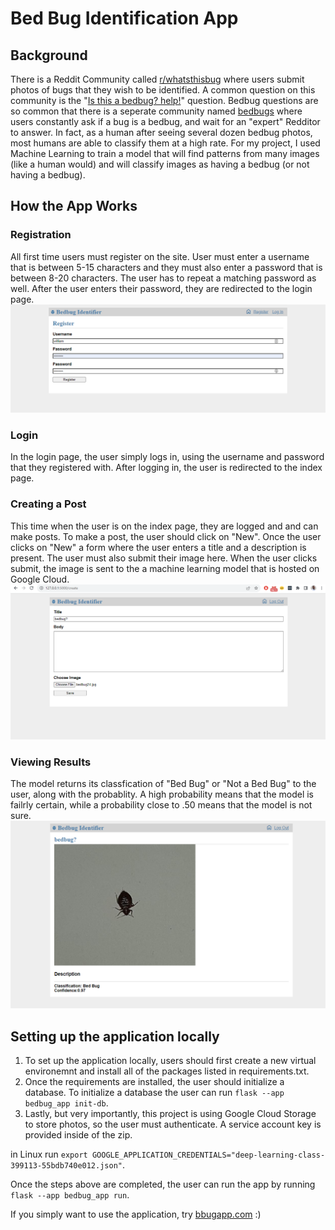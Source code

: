 # Bed Bug Identification App
## Background
There is a Reddit Community called [r/whatsthisbug](https://www.reddit.com/r/whatsthisbug/) where users submit photos of bugs that they wish to be identified. A common question on this community is the "[Is this a bedbug? help!](https://www.reddit.com/r/whatsthisbug/comments/18da4ld/is_this_a_bedbug_help/)" question.
Bedbug questions are so common that there is a seperate community named [bedbugs](https://www.reddit.com/r/Bedbugs/) where users constantly ask if a bug is a bedbug, and wait for an "expert" 
Redditor to answer. In fact, as a human after seeing several dozen bedbug photos, most humans are able to classify them at a high rate. For my project, I used Machine Learning to train a model 
that will find patterns from many images (like a human would) and will classify images as having a bedbug (or not having a bedbug).

## How the App Works
### Registration
All first time users must register on the site. User must enter a username that is between 5-15 characters and they must also enter a password that is between 8-20 characters. 
The user has to repeat a matching password as well. After the user enters their password, they are redirected to the login page. 
![registration page](images/register.png)


### Login
In the login page, the user simply logs in, using the username and password that they registered with. After logging in, the user is redirected to the index page.

### Creating a Post
This time when the user is on the index page, they are logged and and can make posts. To make a post, the user should click on "New". Once the user clicks on "New" a form where the user enters a title and a description is present. The user must also submit their image here. When the user clicks submit, the image is sent to the a machine learning model that is hosted on Google Cloud. 
![Post](images/post.png)

### Viewing Results 
The model returns its classfication of "Bed Bug" or "Not a Bed Bug" to the user, along with the probablity. A high probability means that the model is failrly certain, while a probability close to .50 means that the model is not sure. 
![Post](images/classification.png)



## Setting up the application locally 
1. To set up the application locally, users should first create a new virtual environemnt and install all of the packages listed in requirements.txt. 
2. Once the requirements are installed, the user should initialize a database. To initialize a database the user can run `flask --app bedbug_app init-db`.
3. Lastly, but very importantly, this project is using Google Cloud Storage to store photos, so the user must authenticate. A service account key is provided inside of the zip.

in Linux run `export GOOGLE_APPLICATION_CREDENTIALS="deep-learning-class-399113-55bdb740e012.json"`.

Once the steps above are completed, the user can run the app by running `flask --app bedbug_app run`.

If you simply want to use the application, try [bbugapp.com](https://bbugapp.com/) :) 



